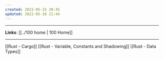 ```yaml
---
created: 2022-05-15 20:45
updated: 2022-05-16 21:44
---
```

---
**Links**: [[../100 home | 100 Home]]

---
[[Rust - Cargo]]
[[Rust - Variable, Constants and Shadowing]]
[[Rust - Data Types]]